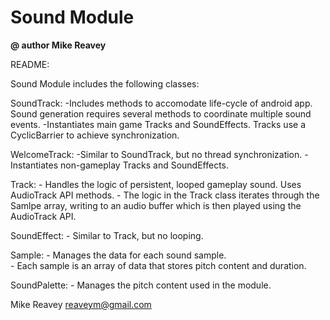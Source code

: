 Sound Module
===========

**@ author Mike Reavey**

README:

Sound Module includes the following classes:

SoundTrack:
    -Includes methods to accomodate life-cycle of android app.
     Sound generation requires several methods to coordinate multiple sound events.
    -Instantiates main game Tracks and SoundEffects.  Tracks use a CyclicBarrier to 
     achieve synchronization.

WelcomeTrack:
    -Similar to SoundTrack, but no thread synchronization.
    -Instantiates non-gameplay Tracks and SoundEffects.  

Track:
    - Handles the logic of persistent, looped gameplay sound.  Uses AudioTrack 
      API methods. 
    - The logic in the Track class iterates through the Samlpe array, writing to 
      an audio buffer which is then played using the AudioTrack API.

SoundEffect:
    - Similar to Track, but no looping.  

Sample:
    - Manages the data for each sound sample.  
    - Each sample is an array of data that stores pitch content and duration.  

SoundPalette:
    - Manages the pitch content used in the module.  


Mike Reavey
reaveym@gmail.com
